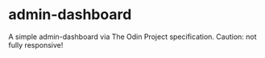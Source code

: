 # admin-dashboard

A simple admin-dashboard via The Odin Project specification. Caution: not fully responsive!
